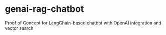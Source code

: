 # genai-rag-chatbot
Proof of Concept for LangChain-based chatbot with OpenAI integration and vector search

